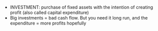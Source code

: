 - INVESTMENT: purchase of fixed assets with the intention of creating profit (also called capital expenditure)
- Big investments = bad cash flow. But you need it long run, and the expenditure = more profits hopefully